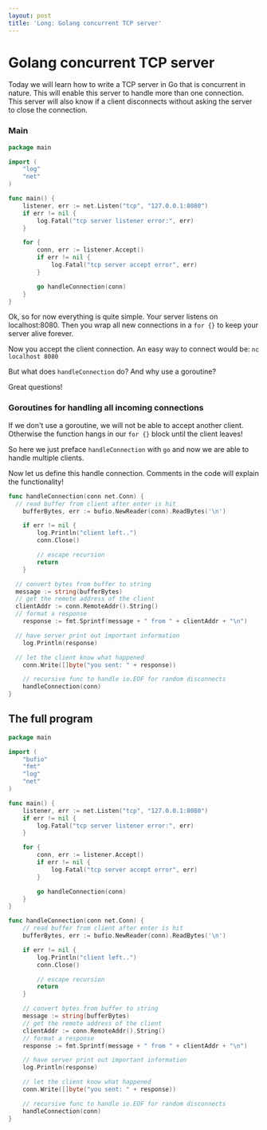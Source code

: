 ```yaml
---
layout: post
title: 'Long: Golang concurrent TCP server'
---
```


# Golang concurrent TCP server

Today we will learn how to write a TCP server in Go that is concurrent in nature. This will enable this server to handle more than one connection. This server will also know if a client disconnects without asking the server to close the connection.

### Main

```go
package main

import (
	"log"
	"net"
)

func main() {
	listener, err := net.Listen("tcp", "127.0.0.1:8080")
	if err != nil {
		log.Fatal("tcp server listener error:", err)
	}

	for {
		conn, err := listener.Accept()
		if err != nil {
			log.Fatal("tcp server accept error", err)
		}

		go handleConnection(conn)
	}
}
```

Ok, so for now everything is quite simple. Your server listens on localhost:8080. Then you wrap all new connections in a `for {}` to keep your server alive forever.

Now you accept the client connection. An easy way to connect would be: `nc localhost 8080`

But what does `handleConnection` do? And why use a goroutine?

Great questions!

### Goroutines for handling all incoming connections

If we don't use a goroutine, we will not be able to accept another client. Otherwise the function hangs in our `for {}` block until the client leaves!

So here we just preface `handleConnection` with `go` and now we are able to handle multiple clients.

Now let us define this handle connection. Comments in the code will explain the functionality!

```go
func handleConnection(conn net.Conn) {
  // read buffer from client after enter is hit
	bufferBytes, err := bufio.NewReader(conn).ReadBytes('\n')

	if err != nil {
		log.Println("client left..")
		conn.Close()

		// escape recursion
		return
	}

  // convert bytes from buffer to string
  message := string(bufferBytes)
  // get the remote address of the client
  clientAddr := conn.RemoteAddr().String()
  // format a response
	response := fmt.Sprintf(message + " from " + clientAddr + "\n")

  // have server print out important information
	log.Println(response)

  // let the client know what happened
	conn.Write([]byte("you sent: " + response))

	// recursive func to handle io.EOF for random disconnects
	handleConnection(conn)
}
```

## The full program

```go
package main

import (
	"bufio"
	"fmt"
	"log"
	"net"
)

func main() {
	listener, err := net.Listen("tcp", "127.0.0.1:8080")
	if err != nil {
		log.Fatal("tcp server listener error:", err)
	}

	for {
		conn, err := listener.Accept()
		if err != nil {
			log.Fatal("tcp server accept error", err)
		}

		go handleConnection(conn)
	}
}

func handleConnection(conn net.Conn) {
	// read buffer from client after enter is hit
	bufferBytes, err := bufio.NewReader(conn).ReadBytes('\n')

	if err != nil {
		log.Println("client left..")
		conn.Close()

		// escape recursion
		return
	}

	// convert bytes from buffer to string
	message := string(bufferBytes)
	// get the remote address of the client
	clientAddr := conn.RemoteAddr().String()
	// format a response
	response := fmt.Sprintf(message + " from " + clientAddr + "\n")

	// have server print out important information
	log.Println(response)

	// let the client know what happened
	conn.Write([]byte("you sent: " + response))

	// recursive func to handle io.EOF for random disconnects
	handleConnection(conn)
}
```
